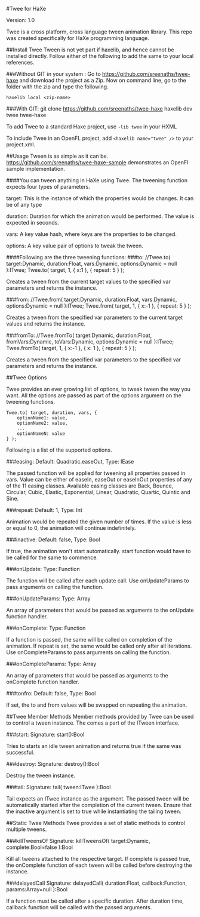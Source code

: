 #Twee for HaXe

Version: 1.0

Twee is a cross platform, cross language tween animation library. This repo was created specifically for HaXe programming language.

##Install Twee
Tween is not yet part if haxelib, and hence cannot be installed directly. Follow either of the following to add the same to your local references.

###Without GIT in your system :	
Go to https://github.com/sreenaths/twee-haxe and download the project as a Zip.
Now on command line, go to the folder with the zip and type the following.

	haxelib local <zip-name>

###With GIT:
	git clone https://github.com/sreenaths/twee-haxe
	haxelib dev twee twee-haxe

To add Twee to a standard Haxe project, use `-lib twee` in your HXML

To include Twee in an OpenFL project, add `<haxelib name="twee" />` to your project.xml.

##Usage
Tween is as simple as it can be. https://github.com/sreenaths/twee-haxe-sample demonstrates an OpenFl sample implementation.

####You can tween anything in HaXe using Twee. The tweening function expects four types of parameters.

target: This is the instance of which the properties would be changes. It can be of any type

duration: Duration for which the animation would be performed. The value is expected in seconds.

vars: A key value hash, where keys are the properties to be changed.

options: A key value pair of options to tweak the tween.


####Following are the three tweening functions:
###to:
	//Twee.to( target:Dynamic, duration:Float, vars:Dynamic, options:Dynamic = null ):ITwee;
	Twee.to( target, 1, { x:1 }, { repeat: 5 } );

Creates a tween from the current target values to the specified var parameters and returns the instance.

###from:
	//Twee.from( target:Dynamic, duration:Float, vars:Dynamic, options:Dynamic = null ):ITwee;
	Twee.from( target, 1, { x:-1 }, { repeat: 5 } );

Creates a tween from the specified var parameters to the current target values and returns the instance.

###fromTo:
	//Twee.fromTo( target:Dynamic, duration:Float, fromVars:Dynamic, toVars:Dynamic, options:Dynamic = null ):ITwee;
	Twee.fromTo( target, 1, { x:-1 }, { x: 1 }, { repeat: 5 } );

Creates a tween from the specified var parameters to the specified var parameters and returns the instance.

##Twee Options

Twee provides an ever growing list of options, to tweak tween the way you want. All the options are passed as part of the options argument on the tweening functions.

	Twee.to( target, duration, vars, {
		optionName1: value,
		optionName2: value,
		...
		optionNameN: value
	} );

Following is a list of the supported options.

###easing:
Default: Quadratic.easeOut, Type: IEase

The passed function will be applied for tweening all properties passed in vars. Value can be either of easeIn, easeOut or easeInOut properties of any of the 11 easing classes. Available easing classes are Back, Bounce, Circular, Cubic, Elastic, Exponential, Linear, Quadratic, Quartic, Quintic and Sine.

###repeat:
Default: 1, Type: Int

Animation would be repeated the given number of times. If the value is less or equal to 0, the animation will continue indefinitely.

###inactive:
Default: false, Type: Bool

If true, the animation won't start automatically. start function would have to be called for the same to commence.

###onUpdate:
Type: Function

The function will be called after each update call. Use onUpdateParams to pass arguments on calling the function.

###onUpdateParams:
Type: Array

An array of parameters that would be passed as arguments to the onUpdate function handler.

###onComplete:
Type: Function

If a function is passed, the same will be called on completion of the animation. If repeat is set, the same would be called only after all iterations. Use onCompleteParams to pass arguments on calling the function.

###onCompleteParams:
Type: Array

An array of parameters that would be passed as arguments to the onComplete function handler.

###tonfro:
Default: false, Type: Bool

If set, the to and from values will be swapped on repeating the animation.

##Twee Member Methods
Member methods provided by Twee can be used to control a tween instance. The comes a part of the ITween interface.

###start:
Signature: start():Bool

Tries to starts an idle tween animation and returns true if the same was successful.

###destroy:
Signature: destroy():Bool

Destroy the tween instance.

###tail:
Signature: tail( tween:ITwee ):Bool

Tail expects an ITwee instance as the argument. The passed tween will be automatically started after the completion of the current tween. Ensure that the inactive argument is set to true while instantiating the tailing tween.


##Static Twee Methods
Twee provides a set of static methods to control multiple tweens.

###killTweensOf
Signature: killTweensOf( target:Dynamic, complete:Bool=false ):Bool

Kill all tweens attached to the respective target. If complete is passed true, the onComplete function of each tween will be called before destroying the instance.

###delayedCall
Signature: delayedCall( duration:Float, callback:Function, params:Array<Dynamic>=null ):Bool

If a function must be called after a specific duration. After duration time, callback function will be called with the passed arguments.

